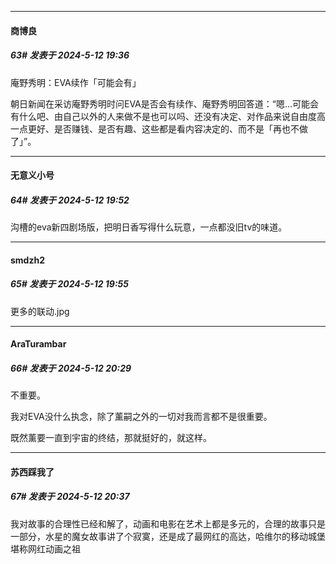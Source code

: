 ﻿
*****

####  商博良  
##### 63#       发表于 2024-5-12 19:36

庵野秀明：EVA续作「可能会有」

朝日新闻在采访庵野秀明时问EVA是否会有续作、庵野秀明回答道：“嗯...可能会有什么吧、由自己以外的人来做不是也可以吗、还没有决定、对作品来说自由度高一点更好、是否赚钱、是否有趣、这些都是看内容决定的、而不是「再也不做了」”。


*****

####  无意义小号  
##### 64#       发表于 2024-5-12 19:52

沟槽的eva新四剧场版，把明日香写得什么玩意，一点都没旧tv的味道。


*****

####  smdzh2  
##### 65#       发表于 2024-5-12 19:55

更多的联动.jpg


*****

####  AraTurambar  
##### 66#       发表于 2024-5-12 20:29

不重要。

我对EVA没什么执念，除了薰嗣之外的一切对我而言都不是很重要。

既然薰要一直到宇宙的终结，那就挺好的，就这样。


*****

####  苏西踩我了  
##### 67#       发表于 2024-5-12 20:37

我对故事的合理性已经和解了，动画和电影在艺术上都是多元的，合理的故事只是一部分，水星的魔女故事讲了个寂寞，还是成了最网红的高达，哈维尔的移动城堡堪称网红动画之祖

